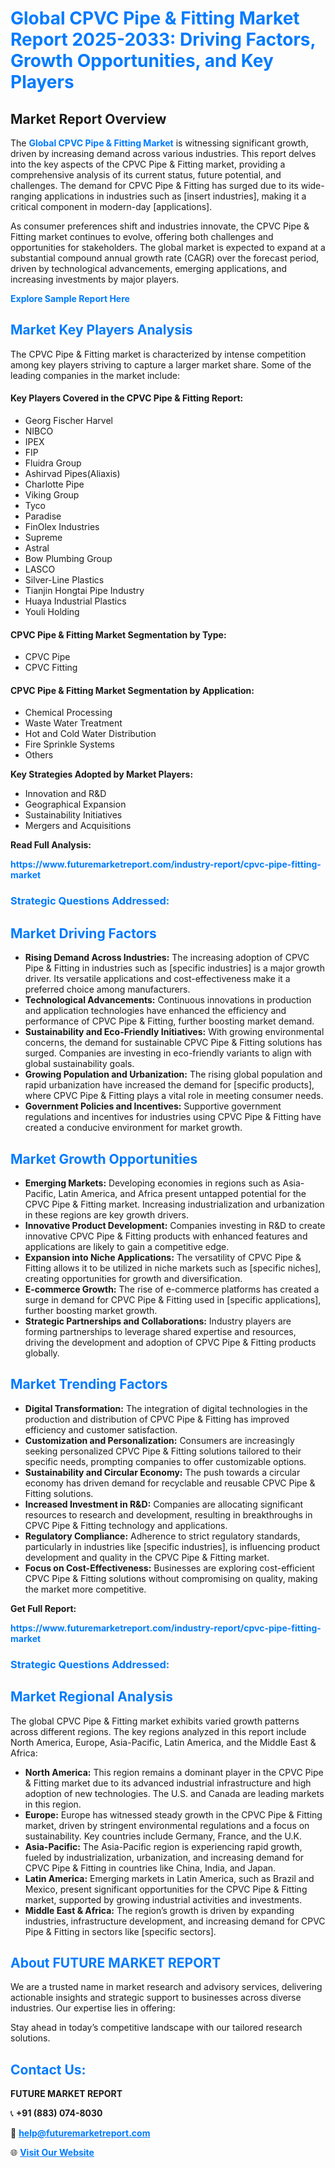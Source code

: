 <h1 style="color: #007BFF;">Global CPVC Pipe & Fitting Market Report 2025-2033: Driving Factors, Growth Opportunities, and Key Players</h1>

<section id="overview">
<h2>Market Report Overview</h2>
<p>The <a href="https://www.futuremarketreport.com/industry-report/cpvc-pipe-fitting-market" style="color: #007BFF; text-decoration: none;"><strong>Global CPVC Pipe & Fitting Market</strong></a> is witnessing significant growth, driven by increasing demand across various industries. This report delves into the key aspects of the CPVC Pipe & Fitting market, providing a comprehensive analysis of its current status, future potential, and challenges. The demand for CPVC Pipe & Fitting has surged due to its wide-ranging applications in industries such as [insert industries], making it a critical component in modern-day [applications].</p>
<p>As consumer preferences shift and industries innovate, the CPVC Pipe & Fitting market continues to evolve, offering both challenges and opportunities for stakeholders. The global market is expected to expand at a substantial compound annual growth rate (CAGR) over the forecast period, driven by technological advancements, emerging applications, and increasing investments by major players.</p>
</section>

<section id="overview">
<p><a href="https://www.futuremarketreport.com/request-sample/reportId=96725" style="color: #007BFF; text-decoration: none;"><strong>Explore Sample Report Here</strong></a></p>
</section>

<section id="key-players">
<h2 style="color: #007BFF;">Market Key Players Analysis</h2>
<p>The CPVC Pipe & Fitting market is characterized by intense competition among key players striving to capture a larger market share. Some of the leading companies in the market include:</p>
<h4>Key Players Covered in the CPVC Pipe & Fitting Report:</h4>
<ul><li>Georg Fischer Harvel</li><li>NIBCO</li><li>IPEX</li><li>FIP</li><li>Fluidra Group</li><li>Ashirvad Pipes(Aliaxis)</li><li>Charlotte Pipe</li><li>Viking Group</li><li>Tyco</li><li>Paradise</li><li>FinOlex Industries</li><li>Supreme</li><li>Astral</li><li>Bow Plumbing Group</li><li>LASCO</li><li>Silver-Line Plastics</li><li>Tianjin Hongtai Pipe Industry</li><li>Huaya Industrial Plastics</li><li>Youli Holding</li></ul>
<h4>CPVC Pipe & Fitting Market Segmentation by Type:</h4>
<ul><li>CPVC Pipe</li><li>CPVC Fitting</li></ul>

<h4>CPVC Pipe & Fitting Market Segmentation by Application:</h4>
<ul><li>Chemical Processing</li><li>Waste Water Treatment</li><li>Hot and Cold Water Distribution</li><li>Fire Sprinkle Systems</li><li>Others</li></ul>
<p><strong>Key Strategies Adopted by Market Players:</strong></p>
<ul>
<li>Innovation and R&D</li>
<li>Geographical Expansion</li>
<li>Sustainability Initiatives</li>
<li>Mergers and Acquisitions</li>
</ul>
</section>

<section>
<p><strong>Read Full Analysis: </strong></p><a href="https://www.futuremarketreport.com/industry-report/cpvc-pipe-fitting-market" style="color: #007BFF; text-decoration: none;"><strong>https://www.futuremarketreport.com/industry-report/cpvc-pipe-fitting-market</strong></a>
<h3 style="color: #007BFF;">Strategic Questions Addressed:</h3>
</section>

<section id="driving-factors">
<h2 style="color: #007BFF;">Market Driving Factors</h2>
<ul>
<li><strong>Rising Demand Across Industries:</strong> The increasing adoption of CPVC Pipe & Fitting in industries such as [specific industries] is a major growth driver. Its versatile applications and cost-effectiveness make it a preferred choice among manufacturers.</li>
<li><strong>Technological Advancements:</strong> Continuous innovations in production and application technologies have enhanced the efficiency and performance of CPVC Pipe & Fitting, further boosting market demand.</li>
<li><strong>Sustainability and Eco-Friendly Initiatives:</strong> With growing environmental concerns, the demand for sustainable CPVC Pipe & Fitting solutions has surged. Companies are investing in eco-friendly variants to align with global sustainability goals.</li>
<li><strong>Growing Population and Urbanization:</strong> The rising global population and rapid urbanization have increased the demand for [specific products], where CPVC Pipe & Fitting plays a vital role in meeting consumer needs.</li>
<li><strong>Government Policies and Incentives:</strong> Supportive government regulations and incentives for industries using CPVC Pipe & Fitting have created a conducive environment for market growth.</li>
</ul>
</section>

<section id="growth-opportunities">
<h2 style="color: #007BFF;">Market Growth Opportunities</h2>
<ul>
<li><strong>Emerging Markets:</strong> Developing economies in regions such as Asia-Pacific, Latin America, and Africa present untapped potential for the CPVC Pipe & Fitting market. Increasing industrialization and urbanization in these regions are key growth drivers.</li>
<li><strong>Innovative Product Development:</strong> Companies investing in R&D to create innovative CPVC Pipe & Fitting products with enhanced features and applications are likely to gain a competitive edge.</li>
<li><strong>Expansion into Niche Applications:</strong> The versatility of CPVC Pipe & Fitting allows it to be utilized in niche markets such as [specific niches], creating opportunities for growth and diversification.</li>
<li><strong>E-commerce Growth:</strong> The rise of e-commerce platforms has created a surge in demand for CPVC Pipe & Fitting used in [specific applications], further boosting market growth.</li>
<li><strong>Strategic Partnerships and Collaborations:</strong> Industry players are forming partnerships to leverage shared expertise and resources, driving the development and adoption of CPVC Pipe & Fitting products globally.</li>
</ul>
</section>

<section id="trending-factors">
<h2 style="color: #007BFF;">Market Trending Factors</h2>
<ul>
<li><strong>Digital Transformation:</strong> The integration of digital technologies in the production and distribution of CPVC Pipe & Fitting has improved efficiency and customer satisfaction.</li>
<li><strong>Customization and Personalization:</strong> Consumers are increasingly seeking personalized CPVC Pipe & Fitting solutions tailored to their specific needs, prompting companies to offer customizable options.</li>
<li><strong>Sustainability and Circular Economy:</strong> The push towards a circular economy has driven demand for recyclable and reusable CPVC Pipe & Fitting solutions.</li>
<li><strong>Increased Investment in R&D:</strong> Companies are allocating significant resources to research and development, resulting in breakthroughs in CPVC Pipe & Fitting technology and applications.</li>
<li><strong>Regulatory Compliance:</strong> Adherence to strict regulatory standards, particularly in industries like [specific industries], is influencing product development and quality in the CPVC Pipe & Fitting market.</li>
<li><strong>Focus on Cost-Effectiveness:</strong> Businesses are exploring cost-efficient CPVC Pipe & Fitting solutions without compromising on quality, making the market more competitive.</li>
</ul>
</section>

<section>
<p><strong>Get Full Report: </strong></p><a href="https://www.futuremarketreport.com/industry-report/cpvc-pipe-fitting-market" style="color: #007BFF; text-decoration: none;"><strong>https://www.futuremarketreport.com/industry-report/cpvc-pipe-fitting-market</strong></a>
<h3 style="color: #007BFF;">Strategic Questions Addressed:</h3>
</section>


<section id="regional-analysis">
<h2 style="color: #007BFF;">Market Regional Analysis</h2>
<p>The global CPVC Pipe & Fitting market exhibits varied growth patterns across different regions. The key regions analyzed in this report include North America, Europe, Asia-Pacific, Latin America, and the Middle East & Africa:</p>
<ul>
<li><strong>North America:</strong> This region remains a dominant player in the CPVC Pipe & Fitting market due to its advanced industrial infrastructure and high adoption of new technologies. The U.S. and Canada are leading markets in this region.</li>
<li><strong>Europe:</strong> Europe has witnessed steady growth in the CPVC Pipe & Fitting market, driven by stringent environmental regulations and a focus on sustainability. Key countries include Germany, France, and the U.K.</li>
<li><strong>Asia-Pacific:</strong> The Asia-Pacific region is experiencing rapid growth, fueled by industrialization, urbanization, and increasing demand for CPVC Pipe & Fitting in countries like China, India, and Japan.</li>
<li><strong>Latin America:</strong> Emerging markets in Latin America, such as Brazil and Mexico, present significant opportunities for the CPVC Pipe & Fitting market, supported by growing industrial activities and investments.</li>
<li><strong>Middle East & Africa:</strong> The region’s growth is driven by expanding industries, infrastructure development, and increasing demand for CPVC Pipe & Fitting in sectors like [specific sectors].</li>
</ul>
</section>

<footer>
<h2 style="color: #007BFF;">About FUTURE MARKET REPORT</h2>
<p>We are a trusted name in market research and advisory services, delivering actionable insights and strategic support to businesses across diverse industries. Our expertise lies in offering:</p>

<p>Stay ahead in today’s competitive landscape with our tailored research solutions.</p>

<h2 style="color: #007BFF;">Contact Us:</h2>
<p><strong>FUTURE MARKET REPORT</strong></p>
<p>📞 <strong>+91 (883) 074-8030</strong></p>
<p>📧 <strong><a href="mailto:help@futuremarketreport.com" style="color: #007BFF;">help@futuremarketreport.com</a></strong></p>
<p>🌐 <strong><a href="https://www.futuremarketreport.com/" style="color: #007BFF;">Visit Our Website</a></strong></p>
</footer>